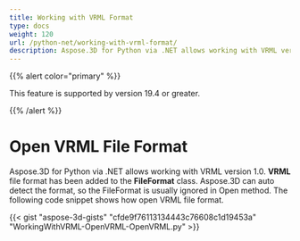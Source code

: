 ```yaml
---
title: Working with VRML Format
type: docs
weight: 120
url: /python-net/working-with-vrml-format/
description: Aspose.3D for Python via .NET allows working with VRML version 1.0. VRML file format has been added to the FileFormat class. Aspose.3D can auto detect the format, so the FileFormat is usually ignored in Open method. The following code snippet shows how open VRML file format.
---
```


{{% alert color="primary" %}} 

This feature is supported by version 19.4 or greater.

{{% /alert %}} 
# **Open VRML File Format**
Aspose.3D for Python via .NET allows working with VRML version 1.0. **VRML** file format has been added to the **FileFormat** class. Aspose.3D can auto detect the format, so the FileFormat is usually ignored in Open method. The following code snippet shows how open VRML file format.

{{< gist "aspose-3d-gists" "cfde9f76113134443c76608c1d19453a" "WorkingWithVRML-OpenVRML-OpenVRML.py" >}}
